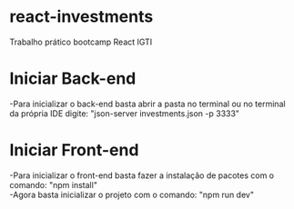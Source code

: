 # react-investments
Trabalho prático bootcamp React IGTI

# Iniciar Back-end
-Para inicializar o back-end basta abrir a pasta no terminal ou no terminal da própria IDE digite:
"json-server investments.json -p 3333"

# Iniciar Front-end
-Para inicializar o front-end basta fazer a instalação de pacotes com o comando:
"npm install"
<br>
-Agora basta inicializar o projeto com o comando:
"npm run dev"

